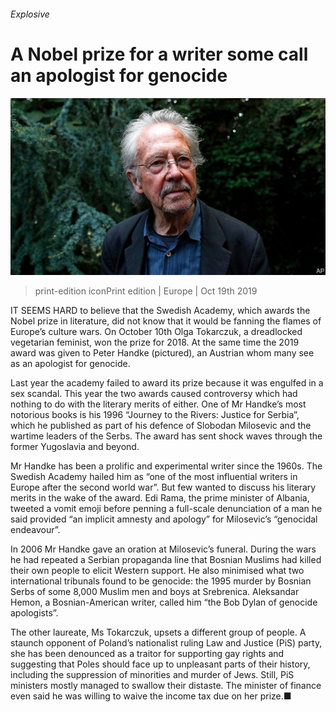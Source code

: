 ###### Explosive

# A Nobel prize for a writer some call an apologist for genocide 

![image](images/20191019_eup502.jpg) 

> print-edition iconPrint edition | Europe | Oct 19th 2019 

IT SEEMS HARD to believe that the Swedish Academy, which awards the Nobel prize in literature, did not know that it would be fanning the flames of Europe’s culture wars. On October 10th Olga Tokarczuk, a dreadlocked vegetarian feminist, won the prize for 2018. At the same time the 2019 award was given to Peter Handke (pictured), an Austrian whom many see as an apologist for genocide. 

Last year the academy failed to award its prize because it was engulfed in a sex scandal. This year the two awards caused controversy which had nothing to do with the literary merits of either. One of Mr Handke’s most notorious books is his 1996 “Journey to the Rivers: Justice for Serbia”, which he published as part of his defence of Slobodan Milosevic and the wartime leaders of the Serbs. The award has sent shock waves through the former Yugoslavia and beyond. 

Mr Handke has been a prolific and experimental writer since the 1960s. The Swedish Academy hailed him as “one of the most influential writers in Europe after the second world war”. But few wanted to discuss his literary merits in the wake of the award. Edi Rama, the prime minister of Albania, tweeted a vomit emoji before penning a full-scale denunciation of a man he said provided “an implicit amnesty and apology” for Milosevic’s “genocidal endeavour”. 

In 2006 Mr Handke gave an oration at Milosevic’s funeral. During the wars he had repeated a Serbian propaganda line that Bosnian Muslims had killed their own people to elicit Western support. He also minimised what two international tribunals found to be genocide: the 1995 murder by Bosnian Serbs of some 8,000 Muslim men and boys at Srebrenica. Aleksandar Hemon, a Bosnian-American writer, called him “the Bob Dylan of genocide apologists”. 

The other laureate, Ms Tokarczuk, upsets a different group of people. A staunch opponent of Poland’s nationalist ruling Law and Justice (PiS) party, she has been denounced as a traitor for supporting gay rights and suggesting that Poles should face up to unpleasant parts of their history, including the suppression of minorities and murder of Jews. Still, PiS ministers mostly managed to swallow their distaste. The minister of finance even said he was willing to waive the income tax due on her prize.■ 

